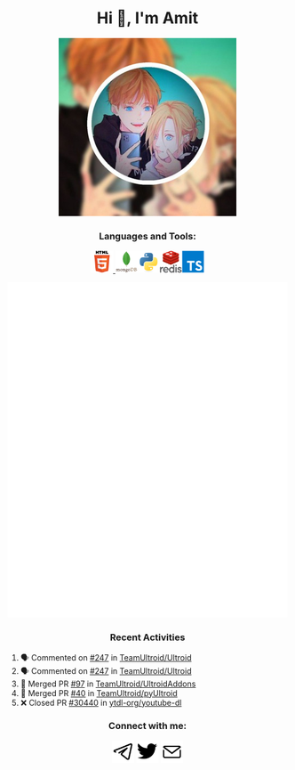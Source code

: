 <h1 align="center">Hi 👋, I'm Amit</h1>

<p align="center"><img src="assets/tg_dp.png" alt="buddhhu" /></p>

<h3 align="center">Languages and Tools:</h3>

<p align="center"><a href="https://www.w3.org/html/" target="_blank"><img src="https://raw.githubusercontent.com/devicons/devicon/master/icons/html5/html5-original-wordmark.svg" alt="html5" width="40" height="40"/></a><a href="https://www.mongodb.com/" target="_blank"> <img src="https://raw.githubusercontent.com/devicons/devicon/master/icons/mongodb/mongodb-original-wordmark.svg" alt="mongodb" width="40" height="40"/></a><a href="https://www.python.org" target="_blank"><img src="https://raw.githubusercontent.com/devicons/devicon/master/icons/python/python-original.svg" alt="python" width="40" height="40"/></a><a href="https://redis.io" target="_blank"><img src="https://raw.githubusercontent.com/devicons/devicon/master/icons/redis/redis-original-wordmark.svg" alt="redis" width="40" height="40"/></a><a href="https://www.typescriptlang.org/" target="_blank"><img src="https://raw.githubusercontent.com/devicons/devicon/master/icons/typescript/typescript-original.svg" alt="typescript" width="40" height="40"/></a></p>

<p align="center"><img src="assets/stats.svg" alt="buddhhu" /></p>

<h3 align="center">Recent Activities</h3>

<!--START_SECTION:activity-->
1. 🗣 Commented on [#247](https://github.com/TeamUltroid/Ultroid/issues/247) in [TeamUltroid/Ultroid](https://github.com/TeamUltroid/Ultroid)
2. 🗣 Commented on [#247](https://github.com/TeamUltroid/Ultroid/issues/247) in [TeamUltroid/Ultroid](https://github.com/TeamUltroid/Ultroid)
3. 🎉 Merged PR [#97](https://github.com/TeamUltroid/UltroidAddons/pull/97) in [TeamUltroid/UltroidAddons](https://github.com/TeamUltroid/UltroidAddons)
4. 🎉 Merged PR [#40](https://github.com/TeamUltroid/pyUltroid/pull/40) in [TeamUltroid/pyUltroid](https://github.com/TeamUltroid/pyUltroid)
5. ❌ Closed PR [#30440](https://github.com/ytdl-org/youtube-dl/pull/30440) in [ytdl-org/youtube-dl](https://github.com/ytdl-org/youtube-dl)
<!--END_SECTION:activity-->

<h3 align="center">Connect with me:</h3>

<p align="center">
<a href="https://t.me/buddhhu"><img src="assets/tg.png" height=40px width=40px alt="buddhhu" /></a>
<a href="https://twitter.com/kumar___amit"><img src="assets/twtt.png" height=40px width=40px alt="kumar___amit" /></a>
<a href="https://mail.google.com/mail/u/?authuser=amitsharma123234@gmail.com"><img src="assets/mail.png" height=40px width=40px alt="amitsharma123234@gmail.com" /></a>
</p>
